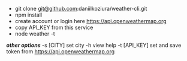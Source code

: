 - git clone git@github.com:daniilkoziura/weather-cli.git
- npm install
- create account or login here https://api.openweathermap.org
- copy API_KEY from this service
- node weather -t <token>

***other options***
        -s [CITY] set city
        -h  view help
        -t [API_KEY] set and save token from https://api.openweathermap.org